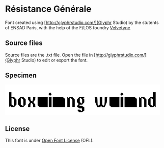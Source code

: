 # Résistance Générale

Font created using [http://glyphrstudio.com/](Glyphr Studio) by the stutents of ENSAD Paris, with the help of the F/LOS foundry [Velvetyne](http://velvetyne.fr/).

## Source files

Source files are the .txt file. Open the file in [http://glyphrstudio.com/](Glyphr Studio) to edit or export the font.

## Specimen

![Specimen image](specimen.png)

## License

This font is under [Open Font License](http://scripts.sil.org/cms/scripts/page.php?site_id=nrsi&id=OFL) (OFL).
